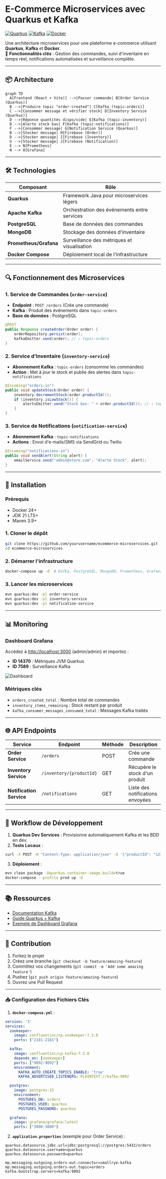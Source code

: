 # E-Commerce Microservices avec Quarkus et Kafka

[![Quarkus](https://img.shields.io/badge/Quarkus-2.16.3-red?logo=quarkus)](https://quarkus.io/)
[![Kafka](https://img.shields.io/badge/Apache_Kafka-3.5.1-000?logo=apachekafka)](https://kafka.apache.org/)
[![Docker](https://img.shields.io/badge/Docker-24.0.6-blue?logo=docker)](https://www.docker.com/)

Une architecture microservices pour une plateforme e-commerce utilisant **Quarkus**, **Kafka** et **Docker**.  
🚀 **Fonctionnalités clés** : Gestion des commandes, suivi d'inventaire en temps réel, notifications automatisées et surveillance complète.

---

## 📦 Architecture

```mermaid
graph TD
  A[Frontend (React + Vite)] -->|Passer commande| B[Order Service (Quarkus)]
  B -->|Produire topic "order-created"| C[Kafka (topic-orders)]
  C -->|Consommer message et vérifier stock| D[Inventory Service (Quarkus)]
  D -->|Réponse quantités dispo/vide| E[Kafka (topic-inventory)]
  D -->|Alerte stock bas| F[Kafka (topic-notifications)]
  F -->|Consommer message| G[Notification Service (Quarkus)]
  B -->|Stocker message| H[Firebase (Order)]
  D -->|Stocker message| I[Firebase (Inventory)]
  G -->|Stocker message| J[Firebase (Notification)]
  E --> N[Prometheus]
  N --> O[Grafana]
```

---

## 🛠️ Technologies

| Composant               | Rôle                                                                 |
|-------------------------|----------------------------------------------------------------------|
| **Quarkus**             | Framework Java pour microservices légers                            |
| **Apache Kafka**        | Orchestration des événements entre services                         |
| **PostgreSQL**          | Base de données des commandes                                       |
| **MongoDB**             | Stockage des données d'inventaire                                   |
| **Prometheus/Grafana**  | Surveillance des métriques et visualisation                         |
| **Docker Compose**      | Déploiement local de l'infrastructure                               |

---

## 🔍 Fonctionnement des Microservices

### 1. **Service de Commandes** (`order-service`)
- **Endpoint** : `POST /orders` (Crée une commande)
- **Kafka** : Produit des événements dans `topic-orders`
- **Base de données** : PostgreSQL

```java
@POST
public Response createOrder(Order order) {
    orderRepository.persist(order);
    kafkaEmitter.send(order); // → topic-orders
}
```

### 2. **Service d'Inventaire** (`inventory-service`)
- **Abonnement Kafka** : `topic-orders` (consomme les commandes)
- **Action** : Met à jour le stock et publie des alertes dans `topic-notifications`

```java
@Incoming("orders-in")
public void updateStock(Order order) {
    inventory.decrementStock(order.productId());
    if (inventory.isLowStock()) {
        alertsEmitter.send("Stock bas: " + order.productId()); // → topic-notifications
    }
}
```

### 3. **Service de Notifications** (`notification-service`)
- **Abonnement Kafka** : `topic-notifications`
- **Actions** : Envoi d'e-mails/SMS via SendGrid ou Twilio

```java
@Incoming("notifications-in")
public void sendAlert(String alert) {
    emailService.send("admin@store.com", "Alerte Stock", alert);
}
```

---

## 🚀 Installation

### Prérequis
- Docker 24+
- JDK 21 LTS+
- Maven 3.9+

### 1. Cloner le dépôt

```bash
git clone https://github.com/yourusername/ecommerce-microservices.git
cd ecommerce-microservices
```

### 2. Démarrer l'infrastructure

```bash
docker-compose up -d  # Kafka, PostgreSQL, MongoDB, Prometheus, Grafana
```

### 3. Lancer les microservices

```bash
mvn quarkus:dev -pl order-service
mvn quarkus:dev -pl inventory-service
mvn quarkus:dev -pl notification-service
```

---

## 📊 Monitoring

### Dashboard Grafana
Accédez à [http://localhost:3000](http://localhost:3000) (admin/admin) et importez :
- **ID 14370** : Métriques JVM Quarkus
- **ID 7589** : Surveillance Kafka

![Dashboard](https://i.imgur.com/VpDt3aL.png)

### Métriques clés
- `orders_created_total` : Nombre total de commandes
- `inventory_items_remaining` : Stock restant par produit
- `kafka_consumer_messages_consumed_total` : Messages Kafka traités

---

## 🌐 API Endpoints

| Service               | Endpoint                  | Méthode | Description                          |
|-----------------------|---------------------------|---------|--------------------------------------|
| **Order Service**     | `/orders`                 | POST    | Crée une commande                    |
| **Inventory Service** | `/inventory/{productId}`  | GET     | Récupère le stock d'un produit       |
| **Notification Service** | `/notifications`       | GET     | Liste des notifications envoyées     |

---

## 🔄 Workflow de Développement

1. **Quarkus Dev Services** : Provisionne automatiquement Kafka et les BDD en dev.
2. **Tests Locaux** : 

```bash
curl -X POST -H "Content-Type: application/json" -d '{"productId": "123", "quantity": 2}' http://localhost:8080/orders
```
3. **Déploiement** : 

```bash
mvn clean package -Dquarkus.container-image.build=true
docker-compose --profile prod up -d
```

---

## 📚 Ressources

- [Documentation Kafka](https://kafka.apache.org/documentation/)
- [Guide Quarkus + Kafka](https://quarkus.io/guides/kafka)
- [Exemple de Dashboard Grafana](https://grafana.com/grafana/dashboards/14370)

---

## 🤝 Contribution
1. Forkez le projet
2. Créez une branche (`git checkout -b feature/amazing-feature`)
3. Committez vos changements (`git commit -m 'Add some amazing feature'`)
4. Pushez (`git push origin feature/amazing-feature`)
5. Ouvrez une Pull Request

---

### 📥 Configuration des Fichiers Clés

1. **`docker-compose.yml`** :

```yaml
version: '3'
services:
  zookeeper:
    image: confluentinc/cp-zookeeper:7.3.0
    ports: ["2181:2181"]

  kafka:
    image: confluentinc/cp-kafka:7.3.0
    depends_on: [zookeeper]
    ports: ["9092:9092"]
    environment:
      KAFKA_AUTO_CREATE_TOPICS_ENABLE: 'true'
      KAFKA_ADVERTISED_LISTENERS: PLAINTEXT://kafka:9092

  postgres:
    image: postgres:15
    environment:
      POSTGRES_DB: orders
      POSTGRES_USER: quarkus
      POSTGRES_PASSWORD: quarkus

  grafana:
    image: grafana/grafana:latest
    ports: ["3000:3000"]
```

2. **`application.properties`** (exemple pour Order Service) :

```properties
quarkus.datasource.jdbc.url=jdbc:postgresql://postgres:5432/orders
quarkus.datasource.username=quarkus
quarkus.datasource.password=quarkus

mp.messaging.outgoing.orders-out.connector=smallrye-kafka
mp.messaging.outgoing.orders-out.topic=orders
kafka.bootstrap.servers=kafka:9092
```
